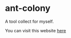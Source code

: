 # ant-colony
A tool collect for myself.

You can visit this website [here](https://tools.99diary.com)